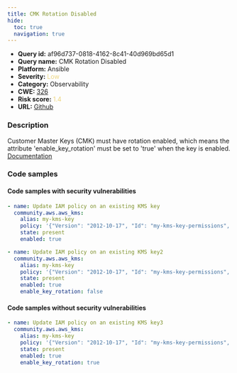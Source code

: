 ```yaml
---
title: CMK Rotation Disabled
hide:
  toc: true
  navigation: true
---
```


<style>
  .highlight .hll {
    background-color: #ff171742;
  }
  .md-content {
    max-width: 1100px;
    margin: 0 auto;
  }
</style>

-   **Query id:** af96d737-0818-4162-8c41-40d969bd65d1
-   **Query name:** CMK Rotation Disabled
-   **Platform:** Ansible
-   **Severity:** <span style="color:#edd57e">Low</span>
-   **Category:** Observability
-   **CWE:** <a href="https://cwe.mitre.org/data/definitions/326.html" onclick="newWindowOpenerSafe(event, 'https://cwe.mitre.org/data/definitions/326.html')">326</a>
-   **Risk score:** <span style="color:#edd57e">1.4</span>
-   **URL:** [Github](https://github.com/Checkmarx/kics/tree/master/assets/queries/ansible/aws/cmk_rotation_disabled)

### Description
Customer Master Keys (CMK) must have rotation enabled, which means the attribute 'enable_key_rotation' must be set to 'true' when the key is enabled.<br>
[Documentation](https://docs.ansible.com/ansible/latest/collections/community/aws/aws_kms_module.html#parameter-enable_key_rotation)

### Code samples
#### Code samples with security vulnerabilities
```yaml title="Positive test num. 1 - yaml file" hl_lines="2"
- name: Update IAM policy on an existing KMS key
  community.aws.aws_kms:
    alias: my-kms-key
    policy: '{"Version": "2012-10-17", "Id": "my-kms-key-permissions", "Statement": [ { <SOME STATEMENT> } ]}'
    state: present
    enabled: true

```
```yaml title="Positive test num. 2 - yaml file" hl_lines="7"
- name: Update IAM policy on an existing KMS key2
  community.aws.aws_kms:
    alias: my-kms-key
    policy: '{"Version": "2012-10-17", "Id": "my-kms-key-permissions", "Statement": [ { <SOME STATEMENT> } ]}'
    state: present
    enabled: true
    enable_key_rotation: false

```


#### Code samples without security vulnerabilities
```yaml title="Negative test num. 1 - yaml file"
- name: Update IAM policy on an existing KMS key3
  community.aws.aws_kms:
    alias: my-kms-key
    policy: '{"Version": "2012-10-17", "Id": "my-kms-key-permissions", "Statement": [ { <SOME STATEMENT> } ]}'
    state: present
    enabled: true
    enable_key_rotation: true

```

